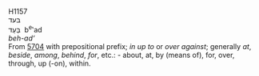 <body>
  <p>H1157<br>  בּעד  <br> בְּעַד  ‎  b<sup>e</sup>‛ad  <br><i>beh-ad‘ </i><br>From <a href="h5704.htm">5704</a> with prepositional prefix; <i>in</i> <i>up</i> <i>to</i> or <i>over</i> <i>against</i>; generally <i>at</i>, <i>beside</i>, <i>among</i>, <i>behind</i>, <i>for</i>, etc.: - about, at, by (means of), for, over, through, up (-on), within.<br></p>
 </body>